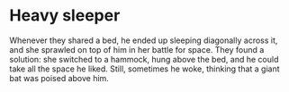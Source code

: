 Heavy sleeper
=============
Whenever they shared a bed, he ended up sleeping diagonally across it, and she sprawled on top of him in her battle for space. They found a solution: she switched to a hammock, hung above the bed, and he could take all the space he liked. Still, sometimes he woke, thinking that a giant bat was poised above him.
